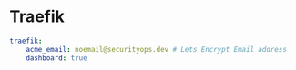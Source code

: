 # Traefik

```yaml
traefik:
    acme_email: noemail@securityops.dev # Lets Encrypt Email address
    dashboard: true
```



